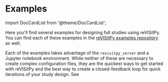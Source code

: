 # Examples

import DocCardList from '@theme/DocCardList';

Here you'll find several examples for designing full studies using reVISitPy. You can find each of these examples in the [reVISitPy examples repository](https://github.com/revisit-studies/revisit-py-examples) as well.

Each of the examples takes advantage of the `revisitpy_server` and a Jupyter notebook environment. While neither of these are necessary to create complex configuration files, they are the quickest ways to get started with reVISitPy and the best way to create a closed-feedback loop for quick iterations of your study design. See 

<DocCardList />
